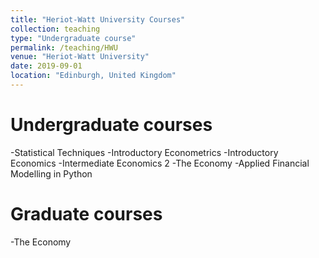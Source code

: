 ```yaml
---
title: "Heriot-Watt University Courses"
collection: teaching
type: "Undergraduate course"
permalink: /teaching/HWU
venue: "Heriot-Watt University"
date: 2019-09-01
location: "Edinburgh, United Kingdom"
---
```


Undergraduate courses
======
-Statistical Techniques
-Introductory Econometrics
-Introductory Economics
-Intermediate Economics 2
-The Economy
-Applied Financial Modelling in Python

Graduate courses
======
-The Economy
